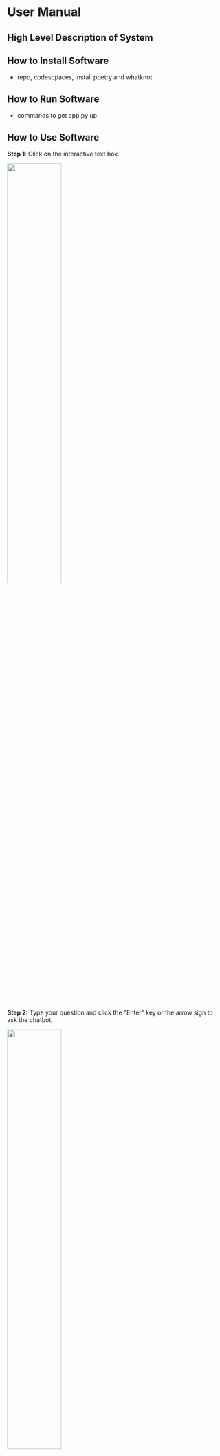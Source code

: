 # User Manual



## High Level Description of System


## How to Install Software
- repo, codescpaces, install poetry and whatknot

## How to Run Software
- commands to get app.py up 


## How to Use Software

**Step 1**: Click on the interactive text box.  
  
<img src="https://github.com/Gabi-Gindoff/PITA-repository/assets/128711834/e28418ce-fb31-4587-92ab-0218c65674c0" width=50% height=50%>

**Step 2:** Type your question and click the "Enter" key or the arrow sign to ask the chatbot.  

<img src="https://github.com/Gabi-Gindoff/PITA-repository/assets/128711834/8d1a28da-abb6-42b3-b36b-6aed19ad3977" width=50% height=50%>

**Step 3**: The Chatbot will display your answered question, you can repeat these steps as many times as needed.  

<img src="https://github.com/Gabi-Gindoff/PITA-repository/assets/128711834/275a4f4b-f7fa-4958-b37d-595bb2bd827e" width=50% height=50%>







## How to Build the System
Once you have a new terminal opened (using the steps above found in the getting started section), you can proceed to build the system. All of the following steps are to be done using this terminal.  
Copy and paste the following code into the terminal:
```bash
   cd flask_db_app
   pip install poetry
   poetry install
```

## How to Test the System
Before testing the system, ensure all the steps from the build system instruction are completed. Once the build is complete, you can proceed to testing. 
Copy and paste the following code into the terminal:

To test the application:
```
   bash
   cd flask_db_app
   poetry run pytest test_app.py
```
To see data in database:
```
  bash
  cd flask_db_app
  poetry run python dapp.py
```
To delete the new testing entry made by the testing command:
```
  bash
  cd flask_db_app
  python delete_test_from_db.py
```

**Press the keys "Crtl + C" in the terminal to exit the application at anytime**

  

## How to Run the System
Copy and paste the following code into the terminal:

To run the system:
```
  bash
  cd flask_db_app
  poetry run python app.py
```
To access the website, click either the pop-up that appears in the bottom right or click the link directly from the terminal.
Doing either of these options will open up a new tab in your browser that you can interact with.
**Press the keys "Crtl + C" in the terminal to exit the application at any time**
